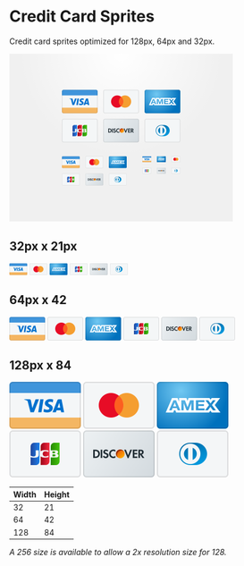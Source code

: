 # Credit Card Sprites

Credit card sprites optimized for 128px, 64px and 32px.

<img src="dribbble.png" alt="visa sprite" width="400" height="300">

## 32px x 21px

<img src="64/visa.png" alt="visa sprite" width="32" height="21">
<img src="64/mastercard.png" alt="mastercard sprite" width="32" height="21">
<img src="64/amex.png" alt="amex sprite" width="32" height="21">
<img src="64/jcb.png" alt="jcb sprite" width="32" height="21">
<img src="64/discover.png" alt="discover sprite" width="32" height="21">
<img src="64/dinersclub.png" alt="dinersclub sprite" width="32" height="21">

## 64px x 42

<img src="128/visa.png" alt="visa sprite" width="64" height="42">
<img src="128/mastercard.png" alt="mastercard sprite" width="64" height="42">
<img src="128/amex.png" alt="amex sprite" width="64" height="42">
<img src="128/jcb.png" alt="jcb sprite" width="64" height="42">
<img src="128/discover.png" alt="discover sprite" width="64" height="42">
<img src="128/dinersclub.png" alt="dinersclub sprite" width="64" height="42">

## 128px x 84

<img src="256/visa.png" alt="visa sprite" width="128" height="84">
<img src="256/mastercard.png" alt="mastercard sprite" width="128" height="84">
<img src="256/amex.png" alt="amex sprite" width="128" height="84">
<br>
<img src="256/jcb.png" alt="jcb sprite" width="128" height="84">
<img src="256/discover.png" alt="discover sprite" width="128" height="84">
<img src="256/dinersclub.png" alt="dinersclub sprite" width="128" height="84">

| Width | Height |
| --- | --- |
| 32 | 21 |
| 64 | 42 |
| 128 | 84 |

_A 256 size is available to allow a 2x resolution size for 128._
